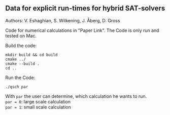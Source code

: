 ## Data for explicit run-times for hybrid SAT-solvers
Authors: V. Eshaghian, S. Wilkening, J.  &Aring;berg, D. Gross

Code for numerical calculations in "Paper Link".
The Code is only run and tested on Mac.

Build the code:

```
mkdir build && cd build
cmake ../
cmake --build .
cd ..
```

Run the Code:

```
./qsch par
```

With ```par``` the user can determine, which calculation he wants to run.<br>
```par = 0```: large scale calculation<br>
```par = 1```: small scale calculation
